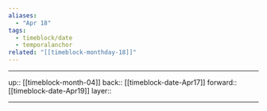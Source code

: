 ```yaml
---
aliases:
  - "Apr 18"
tags:
  - timeblock/date
  - temporalanchor
related: "[[timeblock-monthday-18]]"
---
```




***

up:: [[timeblock-month-04]]
back:: [[timeblock-date-Apr17]]
forward:: [[timeblock-date-Apr19]]
layer:: 

***
